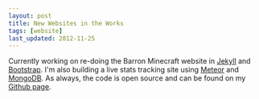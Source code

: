 ```yaml
---
layout: post
title: New Websites in the Works
tags: [website]
last_updated: 2012-11-25
---
```


Currently working on re-doing the Barron Minecraft website in [Jekyll](http://jekyllrb.com/) and [Bootstrap](http://twitter.github.com/bootstrap/). I'm also building a live stats tracking site using [Meteor](http://meteor.com/) and [MongoDB](http://www.mongodb.org/). As always, the code is open source and can be found on my [Github page](https://github.com/barroncraft).

